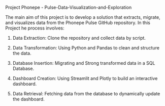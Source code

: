 Project Phonepe - Pulse-Data-Visualization-and-Exploration


The main aim of this project is to develop a solution that extracts, migrate, and visualizes data from the Phonepe Pulse GitHub repository. In this Project he process involves:

1. Data Extraction:
Clone the repository and collect data by script.

2. Data Transformation:
Using Python and Pandas to clean and structure the data.

3. Database Insertion:
Migrating and Strong transformed data in a SQL Database.

4. Dashboard Creation:
Using Streamlit and Plotly to build an interactive dashboard.

5. Data Retrieval:
Fetching data from the database to dynamically update the dashboard.
